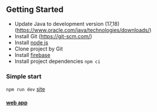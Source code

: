 ## Getting Started

- Update Java to development version (17,18) (https://www.oracle.com/java/technologies/downloads/)
- Install Git (https://git-scm.com/)
- Install [node js](https://nodejs.dev)
- Clone project by Git
- Install [firebase](https://firebase.google.com/docs/cli)
- Install project dependencies ```npm ci```

### Simple start
```npm run dev``` [site](http://localhost:3000)

#### [web app](https://fem-community.space/)
